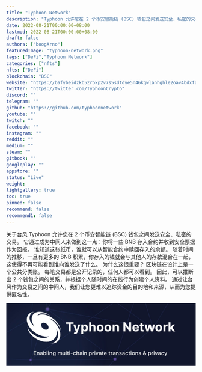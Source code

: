 ```yaml
---
title: "Typhoon Network"
description: "Typhoon 允许您在 2 个币安智能链 (BSC) 钱包之间发送安全、私密的交易。"
date: 2022-08-21T00:00:00+08:00
lastmod: 2022-08-21T00:00:00+08:00
draft: false
authors: ["boogArno"]
featuredImage: "typhoon-network.png"
tags: ["DeFi","Typhoon Network"]
categories: ["nfts"]
nfts: ["DeFi"]
blockchain: "BSC"
website: "https://bafybeidzkb5zrokp2v7s5sdtdye5n46kgwlanhghle2oav4bdxfa46puqa.ipfs.cf-ipfs.com/"
twitter: "https://twitter.com/TyphoonCrypto"
discord: ""
telegram: ""
github: "https://github.com/typhoonnetwork"
youtube: ""
twitch: ""
facebook: ""
instagram: ""
reddit: ""
medium: ""
steam: ""
gitbook: ""
googleplay: ""
appstore: ""
status: "Live"
weight: 
lightgallery: true
toc: true
pinned: false
recommend: false
recommend1: false
---
```

关于台风
Typhoon 允许您在 2 个币安智能链 (BSC) 钱包之间发送安全、私密的交易。 它通过成为中间人来做到这一点：你将一些 BNB 存入合约并收到安全票据作为回报。 谁知道这张纸币，谁就可以从智能合约中赎回存入的余额。
随着时间的推移，一旦有更多的 BNB 积累，你存入的钱就会与其他人的存款混合在一起，这使得不再可能看到谁向谁发送了什么。
为什么这很重要？
区块链在设计上是一个公共分类账。 每笔交易都是公开记录的，任何人都可以看到。 因此，可以推断出 2 个钱包之间的关系，并根据个人随时间的在线行为创建个人资料。 通过让台风作为交易之间的中间人，我们让您更难以追踪资金的目的地和来源，从而为您提供匿名性。

![1500x500](1500x500.jpg)